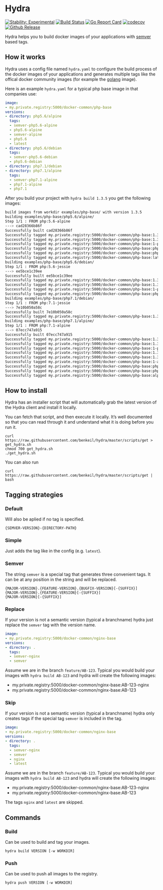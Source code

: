 # Hydra

[![Stability: Experimental](https://masterminds.github.io/stability/experimental.svg)](https://masterminds.github.io/stability/experimental.html)
[![Build Status](https://travis-ci.org/benkeil/hydra.svg?branch=master)](https://travis-ci.org/benkeil/hydra) [![Go Report Card](https://goreportcard.com/badge/github.com/benkeil/hydra)](https://goreportcard.com/report/github.com/benkeil/hydra) [![codecov](https://codecov.io/gh/benkeil/hydra/branch/master/graph/badge.svg)](https://codecov.io/gh/benkeil/hydra) [![Github Release](https://img.shields.io/github/release/benkeil/hydra.svg)](https://github.com/benkeil/hydra/releases)

Hydra helps you to build docker images of your applications with [semver](https://semver.org) based tags.

## How it works

Hydra uses a config file named `hydra.yaml` to configure the build process of the docker images of your applications and generates multiple tags like the offical docker community images (for example the [golang](https://hub.docker.com/_/golang/) image).

Here is an example `hydra.yaml` for a typical php base image in that companies use:

```yaml
image:
- my.private.registry:5000/docker-common/php-base
versions:
- directory: php5.6/alpine
  tags:
  - semver-php5.6-alpine
  - php5.6-alpine
  - semver-alpine
  - php5.6
  - latest
- directory: php5.6/debian
  tags:
  - semver-php5.6-debian
  - php5.6-debian
- directory: php7.1/debian
- directory: php7.1/alpine
  tags:
  - semver-php7.1-alpine
  - php7.1-alpine
  - php7.1
```

After you build your project with `hydra build 1.3.5` you get the following images:

```bash
build images from workdir examples/php-base/ with version 1.3.5
building examples/php-base/php5.6/alpine/
Step 1/1 : FROM php:5.6-alpine
---> cad28366b86f
Successfully built cad28366b86f
Successfully tagged my.private.registry:5000/docker-common/php-base:1.3.5-php5.6-alpine
Successfully tagged my.private.registry:5000/docker-common/php-base:1.3-php5.6-alpine
Successfully tagged my.private.registry:5000/docker-common/php-base:1-php5.6-alpine
Successfully tagged my.private.registry:5000/docker-common/php-base:php5.6-alpine
Successfully tagged my.private.registry:5000/docker-common/php-base:php5.6
Successfully tagged my.private.registry:5000/docker-common/php-base:latest
building examples/php-base/php5.6/debian/
Step 1/1 : FROM php:5.6-jessie
---> ee5bce1c39ee
Successfully built ee5bce1c39ee
Successfully tagged my.private.registry:5000/docker-common/php-base:1.3.5-php5.6-debian
Successfully tagged my.private.registry:5000/docker-common/php-base:1.3-php5.6-debian
Successfully tagged my.private.registry:5000/docker-common/php-base:1-php5.6-debian
Successfully tagged my.private.registry:5000/docker-common/php-base:php5.6-debian
building examples/php-base/php7.1/debian/
Step 1/1 : FROM php:7.1-jessie
---> 7e10b050a58c
Successfully built 7e10b050a58c
Successfully tagged my.private.registry:5000/docker-common/php-base:1.3.5-php7.1-debian
building examples/php-base/php7.1/alpine/
Step 1/1 : FROM php:7.1-alpine
---> 07ecc747a915
Successfully built 07ecc747a915
Successfully tagged my.private.registry:5000/docker-common/php-base:1.3.5-php7.1-alpine
Successfully tagged my.private.registry:5000/docker-common/php-base:1.3-php7.1-alpine
Successfully tagged my.private.registry:5000/docker-common/php-base:1-php7.1-alpine
Successfully tagged my.private.registry:5000/docker-common/php-base:1.3.5-alpine
Successfully tagged my.private.registry:5000/docker-common/php-base:1.3-alpine
Successfully tagged my.private.registry:5000/docker-common/php-base:1-alpine
Successfully tagged my.private.registry:5000/docker-common/php-base:php7.1-alpine
Successfully tagged my.private.registry:5000/docker-common/php-base:php7.1
Successfully tagged my.private.registry:5000/docker-common/php-base:alpine
```

## How to install

Hydra has an installer script that will automatically grab the latest version of the Hydra client and install it locally.

You can fetch that script, and then execute it locally. It’s well documented so that you can read through it and understand what it is doing before you run it.

    curl https://raw.githubusercontent.com/benkeil/hydra/master/scripts/get > get_hydra.sh
    chmod 700 get_hydra.sh
    ./get_hydra.sh

You can also run

    curl https://raw.githubusercontent.com/benkeil/hydra/master/scripts/get | bash

## Tagging strategies

### Default

Will also be aplied if no tag is specified.

    {SEMVER-VERSION}-{DIRECTORY-PATH}

### Simple

Just adds the tag like in the config (e.g. `latest`).

### Semver

The string `semver` is a special tag that generates three convenient tags. It can be at any position in the string and will be replaced.

    {MAJOR-VERSION}.{FEATURE-VERSION}.{BUGFIX-VERSION}[-{SUFFIX}]
    {MAJOR-VERSION}.{FEATURE-VERSION}[-{SUFFIX}]
    {MAJOR-VERSION}[-{SUFFIX}]

### Replace

If your version is not a semantic version (typical a branchname) hydra just replace the `semver` tag with the version name.

```yaml
image:
- my.private.registry:5000/docker-common/nginx-base
versions:
- directory: .
  tags:
  - semver-nginx
  - semver
```

Assume we are in the branch `feature/AB-123`. Typical you would build your images with `hydra build AB-123` and hydra will create the following images:

- my.private.registry:5000/docker-common/nginx-base:AB-123-nginx
- my.private.registry:5000/docker-common/nginx-base:AB-123

### Skip

If your version is not a semantic version (typical a branchname) hydra only creates tags if the special tag `semver` is included in the tag.

```yaml
image:
- my.private.registry:5000/docker-common/nginx-base
versions:
- directory: .
  tags:
  - semver-nginx
  - semver
  - nginx
  - latest
```

Assume we are in the branch `feature/AB-123`. Typical you would build your images with `hydra build AB-123` and hydra will create the following images:

- my.private.registry:5000/docker-common/nginx-base:AB-123-nginx
- my.private.registry:5000/docker-common/nginx-base:AB-123

The tags `nginx` and `latest` are skipped.

## Commands

### Build

Can be used to build and tag your images.

    hydra build VERSION [-w WORKDIR]

### Push

Can be used to push all images to the registry.

    hydra push VERSION [-w WORKDIR]
